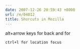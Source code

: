 ```yaml
---
date: 2007-12-26 20:59:43 +0000
url: /e/04012
title: Shorcuts in Mozilla
---
```


alt+arrow keys for back and for

	ctrl+l for location focus
